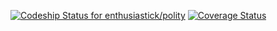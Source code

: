 [![Codeship Status for enthusiastick/polity](https://codeship.com/projects/3e7f4120-6c73-0134-a82f-52d1e2a13268/status?branch=master)](https://codeship.com/projects/177234)
[![Coverage Status](https://coveralls.io/repos/github/enthusiastick/polity/badge.svg?branch=master)](https://coveralls.io/github/enthusiastick/polity?branch=master)
